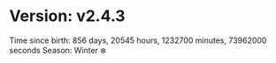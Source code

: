 # Version: v2.4.3
Time since birth: 856 days, 20545 hours, 1232700 minutes, 73962000 seconds
Season: Winter ❄️
